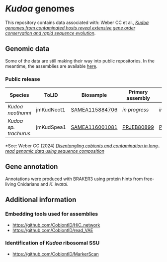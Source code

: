 # _Kudoa_ genomes

This repository contains data associated with: Weber CC et al., [_Kudoa genomes from contaminated hosts reveal extensive gene order conservation and rapid sequence evolution_](https://www.biorxiv.org/content/10.1101/2024.11.01.621499v1).

## Genomic data

Some of the data are still making their way into public repositories. In the meantime, the assemblies are available [here](./genome_assemblies/).

### Public release

| Species | ToLID | Biosample | Primary assembly| Alternate haplotype | Mitochondrion | Assembly method |
| -- | -- | --|--|--|--| -- |
| _Kudoa neothunni_ | jmKudNeot1 | [SAMEA115884706](https://www.ebi.ac.uk/ena/browser/view/SAMEA115884706) | _in progress_ | _in progress_ | _in progress_ | hifiasm-meta |
| _Kudoa sp. trachurus_ | jmKudSpea1 | [SAMEA116001081](https://www.ebi.ac.uk/ena/browser/view/SAMEA116001081) | [PRJEB80899](https://www.ebi.ac.uk/ena/browser/view/PRJEB80899) | [PRJEB80900](https://www.ebi.ac.uk/ena/browser/view/PRJEB80900) | [PRJEB81409](https://www.ebi.ac.uk/ena/browser/view/PRJEB81409) | [read_VAE*](https://github.com/CobiontID/read_VAE), wtdbg2 |


 *See: Weber CC (2024) [_Disentangling cobionts and contamination in long-read genomic data using sequence composition_](https://doi.org/10.1093/g3journal/jkae187)

## Gene annotation

Annotations were produced with BRAKER3 using protein hints from free-living Cnidarians and _K. iwatai_.


## Additional information
### Embedding tools used for assemblies
- https://github.com/CobiontID/HiC_network
- https://github.com/CobiontID/read_VAE
### Identification of _Kudoa_ ribosomal SSU
- https://github.com/CobiontID/MarkerScan
